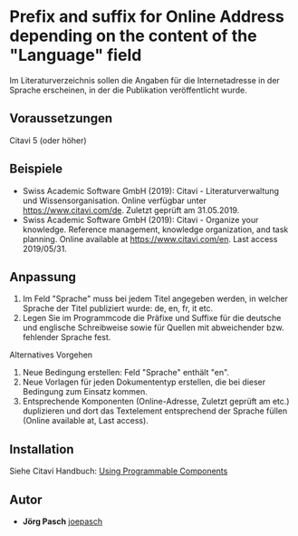 # Prefix and suffix for Online Address depending on the content of the "Language" field

Im Literaturverzeichnis sollen die Angaben für die Internetadresse in der Sprache erscheinen, in der die Publikation veröffentlicht wurde.

## Voraussetzungen
Citavi 5 (oder höher)

## Beispiele

- Swiss Academic Software GmbH (2019): Citavi - Literaturverwaltung und Wissensorganisation. Online verfügbar unter https://www.citavi.com/de. Zuletzt geprüft am 31.05.2019.
- Swiss Academic Software GmbH (2019): Citavi - Organize your knowledge. Reference management, knowledge organization, and task planning. Online available at https://www.citavi.com/en. Last access 2019/05/31.

## Anpassung

1. Im Feld "Sprache" muss bei jedem Titel angegeben werden, in welcher Sprache der Titel publiziert wurde: de, en, fr, it etc.
2. Legen Sie im Programmcode die Präfixe und Suffixe für die deutsche und englische Schreibweise sowie für Quellen mit abweichender bzw. fehlender Sprache fest.

Alternatives Vorgehen
1. Neue Bedingung erstellen: Feld "Sprache" enthält "en".
2. Neue Vorlagen für jeden Dokumententyp erstellen, die bei dieser Bedingung zum Einsatz kommen.
3. Entsprechende Komponenten (Online-Adresse, Zuletzt geprüft am etc.) duplizieren und dort das Textelement entsprechend der Sprache füllen (Online available at, Last access).

## Installation
Siehe Citavi Handbuch: [Using Programmable Components](https://www.citavi.com/programmable_components)

## Autor

* **Jörg Pasch** [joepasch](https://github.com/joepasch)
